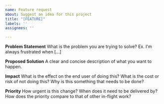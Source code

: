```yaml
---
name: Feature request
about: Suggest an idea for this project
title: "[FEATURE]"
labels: ''
assignees: ''

---
```


**Problem Statement**
What is the problem you are trying to solve? Ex. I'm always frustrated when [...]

**Proposed Solution**
A clear and concise description of what you want to happen.

**Impact**
What is the effect on the end user of doing this?  What is the cost or risk of not doing this?  Why is this something that needs to be done?

**Priority**
How urgent is this change? When does it need to be delivered by? How does the priority compare to that of other in-flight work?
